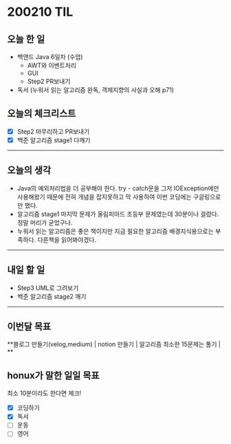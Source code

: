 # 200210 TIL



## 오늘 한 일

- 백엔드 Java 6일차 (수업)
  - AWT와 이벤트처리
  - GUI
  - Step2 PR보내기
- 독서 (누워서 읽는 알고리즘 완독, 객체지향의 사실과 오해 p71)


## 오늘의 체크리스트

- [x] Step2 마무리하고 PR보내기
- [x] 백준 알고리즘 stage1 다깨기
---



## 오늘의 생각

- Java의 예외처리법을 더 공부해야 한다. try - catch문을 그저 IOException에만 사용해왔기 때문에 전혀 개념을 잡지못하고 막 사용하여 이번 코딩에는 구글링으로만 했다.
- 알고리즘 stage1 마지막 문제가 올림피아드 초등부 문제였는데 30분이나 걸렸다. 정말 머리가 굳었구나.
- 누워서 읽는 알고리즘은 좋은 책이지만 지금 필요한 알고리즘 배경지식용으로는 부족하다. 다른책을 읽어봐야겠다.
---



## 내일 할 일

- Step3 UML로 그려보기
- 백준 알고리즘 stage2 깨기

---



## 이번달 목표

**블로그 만들기(velog,medium) | notion 만들기 | 알고리즘 최소한 15문제는 풀기 | **



## honux가 말한 일일 목표

최소 10분이라도 한다면 체크!

- [x] 코딩하기
- [x] 독서
- [ ] 운동
- [ ] 영어

